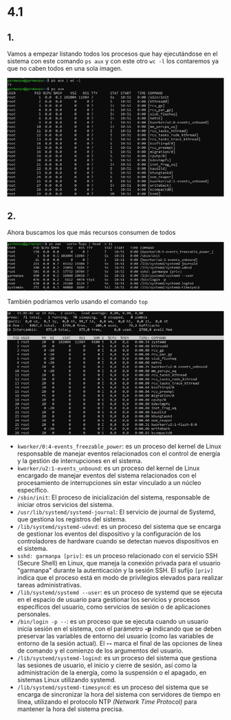 # 4.1
## 1.

Vamos a empezar listando todos los procesos que hay ejecutándose en el sistema con este comando `ps aux` y con este otro `wc -l` los contaremos ya que no caben todos en una sola imagen.

![img](https://github.com/pgarman524/DespliegueWeb/blob/master/lab_04/lab_4/4.1/01_listar%20procesos_sistema.JPG)


## 2.

Ahora buscamos los que más recursos consumen de todos

![img](https://github.com/pgarman524/DespliegueWeb/blob/master/lab_04/lab_4/4.1/02_consumen_mas_recursos.JPG)

También podríamos verlo usando el comando `top`

![img](https://github.com/pgarman524/DespliegueWeb/blob/master/lab_04/lab_4/4.1/03_consumen_usando_top.JPG)

- `kworker/0:4-events_freezable_power`: es un proceso del kernel de Linux responsable de manejar eventos relacionados con el control de energía y la gestión de interrupciones en el sistema.
- ``kworker/u2:1-events_unbound``: es un proceso del kernel de Linux encargado de manejar eventos del sistema relacionados con el procesamiento de interrupciones sin estar vinculado a un núcleo específico.
- ``/sbin/init``: El proceso de inicialización del sistema, responsable de iniciar otros servicios del sistema.
- ``/usr/lib/systemd/systemd-journal``: El servicio de journal de Systemd, que gestiona los registros del sistema.
- ``/lib/systemd/systemd-udevd``: es un proceso del sistema que se encarga de gestionar los eventos del dispositivo y la configuración de los controladores de hardware cuando se detectan nuevos dispositivos en el sistema.
- ``sshd: garmanpa [priv]``: es un proceso relacionado con el servicio SSH (Secure Shell) en Linux, que maneja la conexión privada para el usuario "garmanpa" durante la autenticación y la sesión SSH. El sufijo ``[priv]`` indica que el proceso está en modo de privilegios elevados para realizar tareas administrativas.
- ``/lib/systemd/systemd --user``: es un proceso de systemd que se ejecuta en el espacio de usuario para gestionar los servicios y procesos específicos del usuario, como servicios de sesión o de aplicaciones personales.
- ``/bin/login -p --``: es un proceso que se ejecuta cuando un usuario inicia sesión en el sistema, con el parámetro **-p** indicando que se deben preservar las variables de entorno del usuario (como las variables de entorno de la sesión actual). El **--** marca el final de las opciones de línea de comando y el comienzo de los argumentos del usuario.
- ``/lib/systemd/systemd-logind``: es un proceso del sistema que gestiona las sesiones de usuario, el inicio y cierre de sesión, así como la administración de la energía, como la suspensión o el apagado, en sistemas Linux utilizando systemd.
- ``/lib/systemd/systemd-timesyncd``: es un proceso del sistema que se encarga de sincronizar la hora del sistema con servidores de tiempo en línea, utilizando el protocolo NTP *(Network Time Protocol)* para mantener la hora del sistema precisa.
